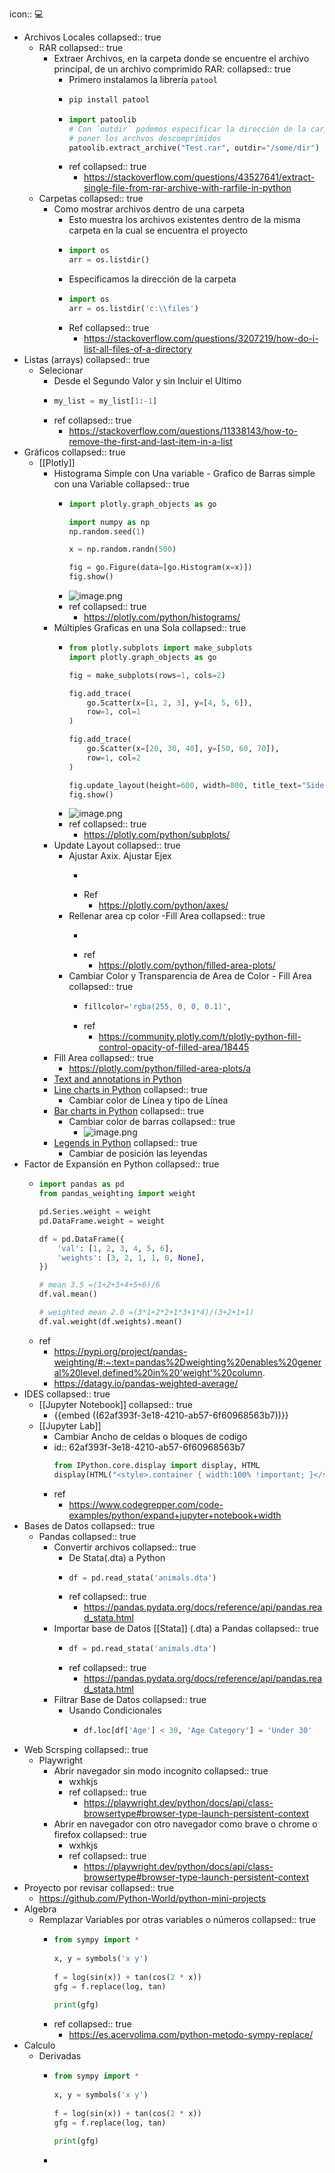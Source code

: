 icon:: 💻

- Archivos Locales
  collapsed:: true
	- RAR
	  collapsed:: true
		- Extraer Archivos, en la carpeta donde se encuentre el archivo principal,  de un archivo comprimido RAR:
		  collapsed:: true
			- Primero instalamos la librería `patool`
			- ``` Python
			  pip install patool
			  ```
			- ``` Python
			  import patoolib
			  # Con `outdir` podemos especificar la dirección de la carpeta en la cual queremos 
			  # poner los archvos descomprimidos
			  patoolib.extract_archive("Test.rar", outdir="/some/dir")
			  ```
			- ref
			  collapsed:: true
				- https://stackoverflow.com/questions/43527641/extract-single-file-from-rar-archive-with-rarfile-in-python
	- Carpetas
	  collapsed:: true
		- Como mostrar archivos dentro de una carpeta
			- Esto muestra los archivos existentes dentro de la misma carpeta en la cual se encuentra el proyecto
			- ``` Python
			  import os
			  arr = os.listdir()
			  ```
			- Especificamos la dirección de la carpeta
			- ``` python
			  import os
			  arr = os.listdir('c:\\files')
			  ```
			- Ref
			  collapsed:: true
				- https://stackoverflow.com/questions/3207219/how-do-i-list-all-files-of-a-directory
- Listas (arrays)
  collapsed:: true
	- Selecionar
		- Desde el Segundo Valor y sin Incluir el Ultimo
		- ``` python
		  my_list = my_list[1:-1]
		  ```
		- ref
		  collapsed:: true
			- https://stackoverflow.com/questions/11338143/how-to-remove-the-first-and-last-item-in-a-list
- Gráficos
  collapsed:: true
	- [[Plotly]]
		- Histograma Simple con Una variable - Grafico de Barras simple con una Variable
		  collapsed:: true
			- ``` python
			  import plotly.graph_objects as go
			  
			  import numpy as np
			  np.random.seed(1)
			  
			  x = np.random.randn(500)
			  
			  fig = go.Figure(data=[go.Histogram(x=x)])
			  fig.show()
			  ```
			- ![image.png](../assets/image_1655650481523_0.png)
			- ref
			  collapsed:: true
				- https://plotly.com/python/histograms/
		- Múltiples Graficas en una Sola
		  collapsed:: true
			- ``` python
			  from plotly.subplots import make_subplots
			  import plotly.graph_objects as go
			  
			  fig = make_subplots(rows=1, cols=2)
			  
			  fig.add_trace(
			      go.Scatter(x=[1, 2, 3], y=[4, 5, 6]),
			      row=1, col=1
			  )
			  
			  fig.add_trace(
			      go.Scatter(x=[20, 30, 40], y=[50, 60, 70]),
			      row=1, col=2
			  )
			  
			  fig.update_layout(height=600, width=800, title_text="Side By Side Subplots")
			  fig.show()
			  ```
			- ![image.png](../assets/image_1655855032657_0.png)
			- ref
			  collapsed:: true
				- https://plotly.com/python/subplots/
		- Update Layout
		  collapsed:: true
			- Ajustar Axix. Ajustar Ejex
				- ``` python
				  
				  ```
				- Ref
					- https://plotly.com/python/axes/
			- Rellenar area cp color -Fill Area
			  collapsed:: true
				- ``` python
				  
				  ```
				- ref
					- https://plotly.com/python/filled-area-plots/
			- Cambiar Color y Transparencia de Area de Color - Fill Area
			  collapsed:: true
				- ``` python
				  fillcolor='rgba(255, 0, 0, 0.1)',
				  ```
				- ref
					- https://community.plotly.com/t/plotly-python-fill-control-opacity-of-filled-area/18445
		- Fill Area
		  collapsed:: true
			- https://plotly.com/python/filled-area-plots/a
		- [Text and annotations in Python](https://plotly.com/python/text-and-annotations/)
		- [Line charts in Python](https://plotly.com/python/line-charts/)
		  collapsed:: true
			- Cambiar color de Línea y  tipo de Línea
		- [Bar charts in Python](https://plotly.com/python/bar-charts/)
		  collapsed:: true
			- Cambiar color de barras
			  collapsed:: true
				- ![image.png](../assets/image_1656255563228_0.png)
		- [Legends in Python](https://plotly.com/python/legend/)
		  collapsed:: true
			- Cambiar de posición las leyendas
- Factor de Expansión en Python
  collapsed:: true
	- ``` python
	  import pandas as pd
	  from pandas_weighting import weight
	  
	  pd.Series.weight = weight
	  pd.DataFrame.weight = weight
	  
	  df = pd.DataFrame({
	      'val': [1, 2, 3, 4, 5, 6],
	      'weights': [3, 2, 1, 1, 0, None],
	  })
	  
	  # mean 3.5 =(1+2+3+4+5+6)/6
	  df.val.mean()
	  
	  # weighted mean 2.0 =(3*1+2*2+1*3+1*4)/(3+2+1+1)
	  df.val.weight(df.weights).mean()
	  ```
	- ref
		- https://pypi.org/project/pandas-weighting/#:~:text=pandas%2Dweighting%20enables%20general%20level,defined%20in%20'weight'%20column.
		- https://datagy.io/pandas-weighted-average/
- IDES
  collapsed:: true
	- [[Jupyter Notebook]]
	  collapsed:: true
		- {{embed ((62af393f-3e18-4210-ab57-6f60968563b7))}}
	- [[Jupyter Lab]]
		- Cambiar Ancho de celdas o bloques de codigo
		- id:: 62af393f-3e18-4210-ab57-6f60968563b7
		  ``` python
		  from IPython.core.display import display, HTML
		  display(HTML("<style>.container { width:100% !important; }</style>"))
		  ```
		- ref
			- https://www.codegrepper.com/code-examples/python/expand+jupyter+notebook+width
- Bases de Datos
  collapsed:: true
	- Pandas
	  collapsed:: true
		- Convertir archivos
		  collapsed:: true
			- De Stata(.dta) a Python
			- ``` Python
			  df = pd.read_stata('animals.dta')
			  ```
			- ref
			  collapsed:: true
				- https://pandas.pydata.org/docs/reference/api/pandas.read_stata.html
		- Importar base de Datos [[Stata]] (.dta) a Pandas
		  collapsed:: true
			- ``` python
			  df = pd.read_stata('animals.dta')  
			  ```
			- ref
			  collapsed:: true
				- https://pandas.pydata.org/docs/reference/api/pandas.read_stata.html
		- Filtrar Base de Datos
		  collapsed:: true
			- Usando Condicionales
				- ``` python
				  df.loc[df['Age'] < 30, 'Age Category'] = 'Under 30'
				  ```
- Web Scrsping
  collapsed:: true
	- Playwright
		- Abrir navegador sin modo incognito
		  collapsed:: true
			- wxhkjs
			- ref
			  collapsed:: true
				- https://playwright.dev/python/docs/api/class-browsertype#browser-type-launch-persistent-context
		- Abrir en navegador con otro navegador como brave o chrome o firefox
		  collapsed:: true
			- wxhkjs
			- ref
			  collapsed:: true
				- https://playwright.dev/python/docs/api/class-browsertype#browser-type-launch-persistent-context
- Proyecto por revisar
  collapsed:: true
	- https://github.com/Python-World/python-mini-projects
- Algebra
	- Remplazar Variables por otras variables o números
	  collapsed:: true
		- ``` python
		  from sympy import * 
		    
		  x, y = symbols('x y') 
		    
		  f = log(sin(x)) + tan(cos(2 * x)) 
		  gfg = f.replace(log, tan) 
		       
		  print(gfg) 
		  ```
		- ref
		  collapsed:: true
			- https://es.acervolima.com/python-metodo-sympy-replace/
- Calculo
	- Derivadas
		- ``` python
		  from sympy import * 
		    
		  x, y = symbols('x y') 
		    
		  f = log(sin(x)) + tan(cos(2 * x)) 
		  gfg = f.replace(log, tan) 
		       
		  print(gfg) 
		  ```
		-